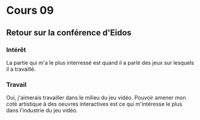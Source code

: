 # Cours 09 
## Retour sur la conférence d'Eidos

### Intérêt
La partie qui m'a le plus interressé est quand il a parlé des jeux sur lesquels il a travaillé. 

### Travail
Oui, j'aimerais travailler dans le milieu du jeu vidéo. Pouvoir amener mon coté artistique à des oeuvres interactives est ce qui m'intéresse le plus dans l'industrie du jeu vidéo. 
